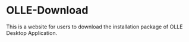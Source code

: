 # OLLE-Download
This is a website for users to download the installation package of OLLE Desktop Application.
